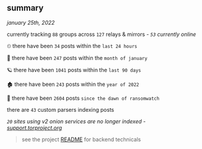 
## summary
_january 25th, 2022_

currently tracking `88` groups across `127` relays & mirrors - _`53` currently online_

⏲ there have been `34` posts within the `last 24 hours`

🦈 there have been `247` posts within the `month of january`

🪐 there have been `1041` posts within the `last 90 days`

🏚 there have been `243` posts within the `year of 2022`

🦕 there have been `2604` posts `since the dawn of ransomwatch`

there are `43` custom parsers indexing posts

_`20` sites using v2 onion services are no longer indexed - [support.torproject.org](https://support.torproject.org/onionservices/v2-deprecation/)_

> see the project [README](https://github.com/thetanz/ransomwatch#ransomwatch--) for backend technicals
